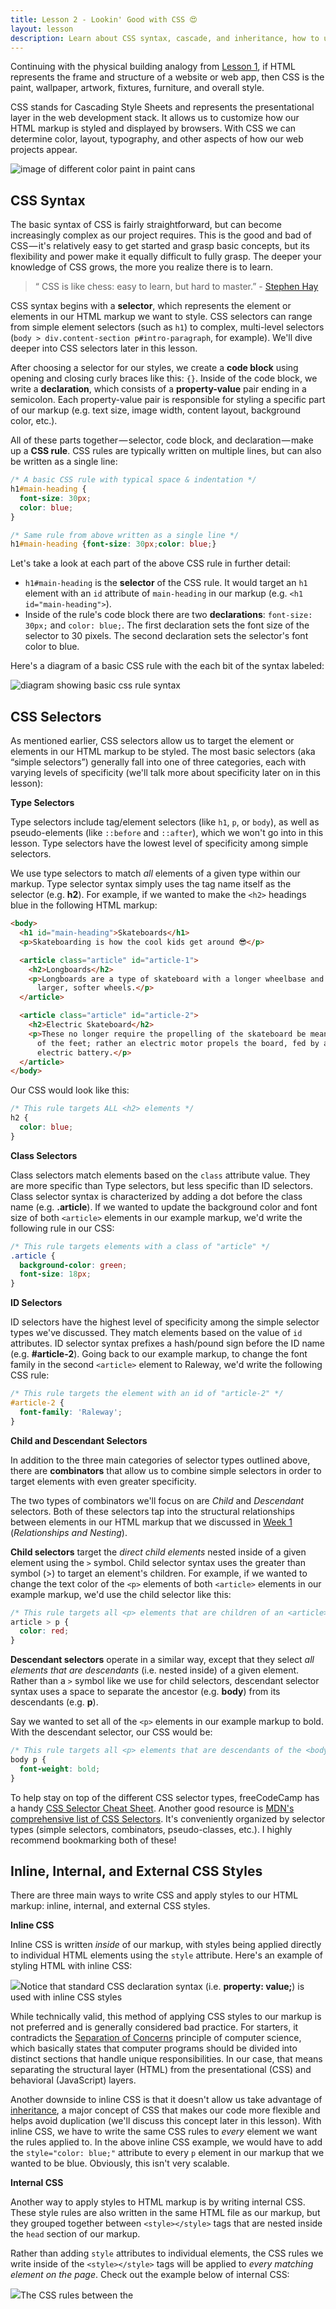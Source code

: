 ```yaml
---
title: Lesson 2 - Lookin' Good with CSS 😍
layout: lesson
description: Learn about CSS syntax, cascade, and inheritance, how to use CSS selectors, and applying style to our markup with CSS.
---
```


Continuing with the physical building analogy from [Lesson 1](/web-dev-basics/building-a-solid-foundation-with-html), if HTML represents the frame and structure of a website or web app, then CSS is the paint, wallpaper, artwork, fixtures, furniture, and overall style.

CSS stands for Cascading Style Sheets and represents the presentational layer in the web development stack. It allows us to customize how our HTML markup is styled and displayed by browsers. With CSS we can determine color, layout, typography, and other aspects of how our web projects appear.

![image of different color paint in paint cans](https://cdn-images-1.medium.com/max/1600/0*BxtbJvTr8Kreo5js "CSS is the presentational layer to our HTML structure")

## CSS Syntax

The basic syntax of CSS is fairly straightforward, but can become increasingly complex as our project requires. This is the good and bad of CSS — it's relatively easy to get started and grasp basic concepts, but its flexibility and power make it equally difficult to fully grasp. The deeper your knowledge of CSS grows, the more you realize there is to learn.

> “ CSS is like chess: easy to learn, but hard to master.” - [Stephen Hay](https://twitter.com/stephenhay)

CSS syntax begins with a **selector**, which represents the element or elements in our HTML markup we want to style. CSS selectors can range from simple element selectors (such as `h1`) to complex, multi-level selectors (`body > div.content-section p#intro-paragraph`, for example). We'll dive deeper into CSS selectors later in this lesson.

After choosing a selector for our styles, we create a **code block** using opening and closing curly braces like this: `{}`. Inside of the code block, we write a **declaration**, which consists of a **property-value** pair ending in a semicolon. Each property-value pair is responsible for styling a specific part of our markup (e.g. text size, image width, content layout, background color, etc.).

All of these parts together — selector, code block, and declaration — make up a **CSS rule**. CSS rules are typically written on multiple lines, but can also be written as a single line:

```css
/* A basic CSS rule with typical space & indentation */
h1#main-heading {
  font-size: 30px;
  color: blue;
}

/* Same rule from above written as a single line */
h1#main-heading {font-size: 30px;color: blue;}
```

Let's take a look at each part of the above CSS rule in further detail:

*   `h1#main-heading` is the **selector** of the CSS rule. It would target an `h1` element with an `id` attribute of `main-heading` in our markup (e.g. `<h1 id="main-heading">`).
*   Inside of the rule's code block there are two **declarations**: `font-size: 30px;` and `color: blue;`. The first declaration sets the font size of the selector to 30 pixels. The second declaration sets the selector's font color to blue.

Here's a diagram of a basic CSS rule with the each bit of the syntax labeled:

![diagram showing basic css rule syntax](https://cdn-images-1.medium.com/max/1600/1*ZIUP8HcbIS6k9IcGvqPUzA.jpeg "Basic CSS rule syntax: selector, code black, declaration (property and value)")

## CSS Selectors

As mentioned earlier, CSS selectors allow us to target the element or elements in our HTML markup to be styled. The most basic selectors (aka “simple selectors”) generally fall into one of three categories, each with varying levels of specificity (we'll talk more about specificity later on in this lesson):

**Type Selectors**

Type selectors include tag/element selectors (like `h1`, `p`, or `body`), as well as pseudo-elements (like `::before` and `::after`), which we won't go into in this lesson. Type selectors have the lowest level of specificity among simple selectors.

We use type selectors to match _all_ elements of a given type within our markup. Type selector syntax simply uses the tag name itself as the selector (e.g. **h2**). For example, if we wanted to make the `<h2>` headings blue in the following HTML markup:

```html
<body>
  <h1 id="main-heading">Skateboards</h1>
  <p>Skateboarding is how the cool kids get around 😎</p>

  <article class="article" id="article-1">
    <h2>Longboards</h2>
    <p>Longboards are a type of skateboard with a longer wheelbase and
      larger, softer wheels.</p>
  </article>

  <article class="article" id="article-2">
    <h2>Electric Skateboard</h2>
    <p>These no longer require the propelling of the skateboard be means
      of the feet; rather an electric motor propels the board, fed by an
      electric battery.</p>
  </article>
</body>
```

Our CSS would look like this:

```css
/* This rule targets ALL <h2> elements */
h2 {
  color: blue;
}
```

**Class Selectors**

Class selectors match elements based on the `class` attribute value. They are more specific than Type selectors, but less specific than ID selectors. Class selector syntax is characterized by adding a dot before the class name (e.g. **.article**). If we wanted to update the background color and font size of both `<article>` elements in our example markup, we'd write the following rule in our CSS:

```css
/* This rule targets elements with a class of "article" */
.article {
  background-color: green;
  font-size: 18px;
}
```

**ID Selectors**

ID selectors have the highest level of specificity among the simple selector types we've discussed. They match elements based on the value of `id` attributes. ID selector syntax prefixes a hash/pound sign before the ID name (e.g. **#article-2**). Going back to our example markup, to change the font family in the second `<article>` element to Raleway, we'd write the following CSS rule:

```css
/* This rule targets the element with an id of "article-2" */
#article-2 {
  font-family: 'Raleway';
}
```

**Child and Descendant Selectors**

In addition to the three main categories of selector types outlined above, there are **combinators** that allow us to combine simple selectors in order to target elements with even greater specificity.

The two types of combinators we'll focus on are _Child_ and _Descendant_ selectors. Both of these selectors tap into the structural relationships between elements in our HTML markup that we discussed in [Week 1](/web-dev-101/building-a-solid-foundation-with-html/) (_Relationships and Nesting_).

**Child selectors** target the _direct child elements_ nested inside of a given element using the `>` symbol. Child selector syntax uses the greater than symbol (>) to target an element's children. For example, if we wanted to change the text color of the `<p>` elements of both `<article>` elements in our example markup, we'd use the child selector like this:

```css
/* This rule targets all <p> elements that are children of an <article> element */
article > p {
  color: red;
}
```

**Descendant selectors** operate in a similar way, except that they select _all elements that are descendants_ (i.e. nested inside) of a given element. Rather than a `>` symbol like we use for child selectors, descendant selector syntax uses a space to separate the ancestor (e.g. **body**) from its descendants (e.g. **p**).

Say we wanted to set all of the `<p>` elements in our example markup to bold. With the descendant selector, our CSS would be:

```css
/* This rule targets all <p> elements that are descendants of the <body> element */
body p {
  font-weight: bold;
}
```

To help stay on top of the different CSS selector types, freeCodeCamp has a handy [CSS Selector Cheat Sheet](https://guide.freecodecamp.org/css/tutorials/css-selectors-cheat-sheet/). Another good resource is [MDN's comprehensive list of CSS Selectors](https://guide.freecodecamp.org/css/tutorials/css-selectors-cheat-sheet/). It's conveniently organized by selector types (simple selectors, combinators, pseudo-classes, etc.). I highly recommend bookmarking both of these!

## Inline, Internal, and External CSS Styles

There are three main ways to write CSS and apply styles to our HTML markup: inline, internal, and external CSS styles.

**Inline CSS**

Inline CSS is written _inside_ of our markup, with styles being applied directly to individual HTML elements using the `style` attribute. Here's an example of styling HTML with inline CSS:

![](https://cdn-images-1.medium.com/max/1600/1*vMDthM9qBLsONvClseM_ew.png)Notice that standard CSS declaration syntax (i.e. **property: value;**) is used with inline CSS styles

While technically valid, this method of applying CSS styles to our markup is not preferred and is generally considered bad practice. For starters, it contradicts the [Separation of Concerns](https://en.wikipedia.org/wiki/Separation_of_concerns#HTML,_CSS,_JavaScript) principle of computer science, which basically states that computer programs should be divided into distinct sections that handle unique responsibilities. In our case, that means separating the structural layer (HTML) from the presentational (CSS) and behavioral (JavaScript) layers.

Another downside to inline CSS is that it doesn't allow us take advantage of [inheritance](https://developer.mozilla.org/en-US/docs/Learn/CSS/Introduction_to_CSS/Cascade_and_inheritance#Inheritance), a major concept of CSS that makes our code more flexible and helps avoid duplication (we'll discuss this concept later in this lesson). With inline CSS, we have to write the same CSS rules to _every_ element we want the rules applied to. In the above inline CSS example, we would have to add the `style="color: blue;"` attribute to every `p` element in our markup that we wanted to be blue. Obviously, this isn't very scalable.

**Internal CSS**

Another way to apply styles to HTML markup is by writing internal CSS. These style rules are also written in the same HTML file as our markup, but they grouped together between `<style></style>` tags that are nested inside the `head` section of our markup.

Rather than adding `style` attributes to individual elements, the CSS rules we write inside of the `<style></style>` tags will be applied to _every matching element on the page_. Check out the example below of internal CSS:

![](https://cdn-images-1.medium.com/max/1600/1*FUtSmeRbiNcTEz9f3xu1MQ.png)The CSS rules between the <style> tags will be applied to corresponding elements of the same HTML file

Internal CSS styles are preferred over inline styles because they take advantage of inheritance and make our code more flexible. However, we're still not separating our concerns with internal CSS, which makes it less than ideal. Also, since internal styles only apply to HTML elements on the same page, it means we have to re-write the same styles for _every page_ of markup in a web project. Again, not very scalable at all.

**External CSS**

Finally, we have external CSS. This is the preferred way to style HTML markup, as it separates structure (HTML) from presentation (CSS) and makes our code much more flexible and easier to maintain.

With external CSS, we write our styles _once_ in a separate stylesheet (e.g. `style.css`) and link to this external stylesheet in the `head` section of any HTML document in our project using the `[<link>](https://developer.mozilla.org/en-US/docs/Web/HTML/Element/link)` element.

For example, if we have the following markup in an HTML document:

![](https://cdn-images-1.medium.com/max/1600/1*BZuqFDB0QWE0PCLJCd8cmg.png)The <link> element in the head section “tells” the HTML document which CSS stylesheet(s) to reference

Then our `style.css` stylesheet might look like this:

![](https://cdn-images-1.medium.com/max/1600/1*J1qT2jIaj-AqsuhyIqcPbQ.png)The CSS rules in our style.css file would be applied to **any** HTML document with a referring <link> tag

## Inheritance, Specificity, and Cascade

These concepts make up the “holy trinity” of CSS and are the key to unlocking the awesomeness of writing CSS. Inheritance, specificity, and cascade may seem like fuzzy ideas at first, but don't worry — the more CSS you write, the more these concepts will make sense.

**Inheritance**

The concept of inheritance refers to the passing on of CSS styles from parent to child and descendant elements based on the structural relationships in our HTML markup. Some property styles are not inherited by default (such as `border`, `margin`, `padding`, and all `background` properties), but for those properties that are, we are able to write far fewer CSS rules in order to style our markup.

Take a look at the example CSS below. Here we are applying some font styles to the `<body>` element that will be inherited by all its descendant elements unless we specify otherwise.

![](https://cdn-images-1.medium.com/max/1600/1*r9OdWsuFIzhEyn8qFD0B9w.png)

Because we've written alternative declarations for `<h1>` elements with a `class` of `main-heading`, as well as all `<p>` elements, those rules will only inherit the CSS declarations from our `body` rule that have not been explicitly overridden. For example, both the `h1.main-heading` and `p` rules will inherit the `font-family: sans-serif;` declaration, with the `p` rule also inheriting the `color` and `font-weight` declarations from `body`.

**Specificity**

Specificity is another important concept in understanding _which_ CSS rules are ultimately applied to our markup. As we discussed earlier in this lesson, CSS selectors have varying degrees of specificity. Here are the CSS selectors we've covered so far, in order of least to most specific:

* Type Selectors (e.g. tag/element selectors like `h1`, `p`, `body`, etc.)
* Class Selectors (e.g. `.class-name`)
* ID Selectors (e.g. `#id-name`)

So, if we had the following `<p>` element in our markup:

![](https://cdn-images-1.medium.com/max/1600/1*Nk9O_5M76x3ibYT1TIdD4g.png)

And our stylesheet contained these CSS rules:

![](https://cdn-images-1.medium.com/max/1600/1*j7MC0RUR29iHhwGBZa4qXw.png)

Our “Hello World!” sentence would have:

* Green text (`color: green;` declaration in **id selector** wins out)
* 18 pixel font size (`font-size: 18px;` declaration in **id selector** wins out)
* Oswald font (`font-family: 'Oswald';` declaration in **class selector** wins out)
* Normal font weight (`font-weight: normal;` declaration in **type (element) selector** is applied)

**Cascade**

It shouldn't come as a surprise that the cascade is a key concept of CSS —it represents the “C” in the acronym! The cascade is all about the _order_ in which CSS rules are applied to our markup. CSS rules will be applied in a cascading, top-down fashion in the following order:

* **Importance**: Any declarations marked as `!important` will _always_ win out over any other conflicting declarations. Best practice is to use `!important` sparingly, if at all, in your CSS rules.

![](https://cdn-images-1.medium.com/max/1600/1*hrGqv9-JcYLx2W8_lnMD7A.png)

* **Specificity**: Once declarations marked as !important have been applied, CSS will look next to specificity to in applying styles. As we know, CSS selectors have varying degrees of specificity. If conflicting CSS rules exist for a given element or set of elements, the more specific selectors will win out (i.e. have their styles applied) over less specific ones.
* **Source Order**: Finally, if there are multiple CSS rules with the same importance _and_ degree of specificity, the winning rule will be the one that is declared last in the source order of the CSS stylesheet. In other words, when all else is equal, the CSS cascade will select the last rule declared.

![](https://cdn-images-1.medium.com/max/1600/1*nr_N2qHWGGQ2WFljZsdyzA.png)

## Size, Spacing, and The Box Model

A helpful rule of thumb to help in understanding the interplay between HTML and CSS is this: [**Every HTML element is a box**](https://css-tricks.com/the-css-ah-ha-moment/). As we learned in [Week 1](https://medium.com/web-dev-basics/week-1-building-a-solid-foundation-with-html-f485669097f0), these “boxes” will have different default characteristics depending on whether they are block or inline elements.

We can take these default characteristics even further with CSS, manipulating the size and spacing properties of our element “boxes” such as `width`, `height`, `border`, `margin`, and `padding` in order to establish a rudimentary layout of our page content.

**Width and Height**

The `width` and `height` properties are applied to an element in our markup to explicitly declare the element's size. These declarations will override the element's default block or inline width and height values, and define the actual size of the content in our markup (text, images, etc.).

We set the value of an element's `width` and `height` properties in either absolute (pixels, points, centimeters, millimeters, inches, etc.) or relative (rem/em units, percentages) length units. You'll probably see pixels, rems/ems, and percentages used most often.

For example, if we had the following CSS:

![](https://cdn-images-1.medium.com/max/1600/1*0rpZMh1cEmw8A4qS92lEig.png)

We'd see something like this rendered in the browser:

![](https://cdn-images-1.medium.com/max/2400/1*RGWsXnam5s6WezPiKbhAcg.png)The blue box has a height of 200 pixels and takes up 50% of the available width

**Margin, Border, Padding**

Spacing outside, inside, and between given elements can be declared with the `margin`, `border`, and `padding` properties. The `margin` property creates space around a given element, while the `padding` property creates space inside an element. The `border` property defines the outer edge of an element's content and padding, and can be have a specified width, color, style, etc.

Each of these properties can be set independently of each other, and can also be declared on one, some, or all sides of an element. Additionally, depending on the property and value, shorthand declarations can sometimes be used to add margin, border, or padding to an element:

![](https://cdn-images-1.medium.com/max/1600/1*X0hrXKqUc4lzdjGhz8rOjA.png)Both the long and shorthand declarations above will result in the same rendered output

Going back to our blue box example, if we update our stylesheet to include declarations for margin, border, and padding like so:

![](https://cdn-images-1.medium.com/max/1600/1*DyWnyyAO1pzdPx7a7-KEUA.png)

Our rendered markup would now look like this:

![](https://cdn-images-1.medium.com/max/2400/1*C28aoaanrMwsKhM_1_i-zw.png)The blue box has moved 50 pixels from the left, has a yellow border 10 pixels wide, and 25 pixels of padding on each side of the box

**The Box Model**

Grouped together, the properties above make up the [CSS box model](https://www.w3schools.com/csS/css_boxmodel.asp). The box model is a representation of how CSS declarations for margin, border, padding, and the actual content will ultimately be rendered in the browser.

![](https://cdn-images-1.medium.com/max/1600/1*7qqR-jXp35fOjOIIfHVUHA.png)Basic diagram of the CSS box model | Image: [Torquemag.io](https://torquemag.io/2018/06/css-box-model/)

The key thing to understand about the box model is how the total width and height of an element are calculated according to the `[box-sizing](https://developer.mozilla.org/en-US/docs/Web/CSS/box-sizing)` property. By default, the `box-sizing` property has a value of `content-box`. This means that any values for border or padding will be calculated _in addition to_ the total height and width of the content. Conversely, setting the `box-sizing` property to `border-box` ensures values for border or padding are calculated _along with_ the values for the content's width and height.

Take a look at the example below. Both Box 1 and Box 2 have the same width (250px). Because Box 1 has `box-sizing` set to `content-box`, however, the actual width rendered by the browser also includes the border (5 pixels) and padding (40 pixels) values, giving Box 1 an actual width of 340 pixels.

Box 2 has its `box-sizing` property set to `border-box`. This means that regardless of the border and padding values set, the element will only ever be as wide or as tall as the values of the `width` and `height` properties. In this case, the actual width of Box 2 matches the `width` property value of 250 pixels.

![](https://cdn-images-1.medium.com/max/1600/1*iv3121RENLZ2VApQ4S8q5A.png)

MDN provides a good explanation of `content-box` and `border-box`:

> “`content-box` gives you the default CSS box-sizing behavior. If you set an element's width to 100 pixels, then the element's content box will be 100 pixels wide, and the width of any border or padding will be added to the final rendered width.

> `border-box` tells the browser to account for any border and padding in the values you specify for an element's width and height. If you set an element's width to 100 pixels, that 100 pixels will include any border or padding you added, and the content box will shrink to absorb that extra width. **This typically makes it much easier to size elements.**”

Spend some time playing around with this [Box Model Diagram on CodePen](https://codepen.io/carolineartz/full/ogVXZj) to see how the rendered size of elements changes between `content-box` and `border-box`.

To make our lives easier when working with the box model (and decrease the amount of math we have to do), the best practice is to declare `box-sizing: border-box;` for _all_ elements in our project using the [universal selector](https://css-tricks.com/almanac/selectors/u/universal/) (`*`) like so:

![](https://cdn-images-1.medium.com/max/1600/1*kCcW8rD2FKoZx2KLkTneBA.png)The universal selector rule above will apply **box-sizing: border-box;** to ALL elements

## Display and Positioning

The `display` and `position` properties allow us to move elements around and control the layout of our HTML markup.

**Display**

Layout in CSS starts with the `display` property. In [Week 1](https://medium.com/web-dev-basics/week-1-building-a-solid-foundation-with-html-f485669097f0) we learned that most HTML elements are divided into two categories: `block` and `inline`. Block elements (e.g. `<div>`, `<body>`, `<p>`, etc.) begin on a new line and take up the full width available. Inline elements (e.g. `<span>`, `<a>`, `<img>`, etc.) work within the flow of the surrounding content and only take up the required width.

![](https://cdn-images-1.medium.com/max/1600/1*ROA14tfE13IQb2ZRTzH3-A.png)

Here's what the rendered markup would look like for the block and inline styles above:

![](https://cdn-images-1.medium.com/max/1600/1*ZqqTO8W2ASkaCeLjLLMqoQ.png)

There are [several other display values](https://developer.mozilla.org/en-US/docs/Web/CSS/display) besides the default `block` and `inline`, although the only other one you're likely to work with is `display: none;`. This declaration hides the element and removes it completely from the flow document.

**Position**

Next up we have the `position` property, which as you probably guessed, establishes the position of a given element. There are four main position values that we'll focus on:

* `position: static;` is the default position for all HTML elements. Elements with `position` of `static` are rendered in the order that they appear in the flow of the markup, and are said to be “not positioned.” Elements with any of the other position values below are said to be “positioned.”
* `position: relative;` elements behave the same way as those with `position: static;` until we add properties to the `top`, `right`, `bottom`, and `left` properties (e.g. `top: 20px;` or `right: 1.2rem;`). Setting values for these properties will move an element away from its normal position.
* `position: absolute;` is the trickiest of the four to understand. Elements with `position; absolute;` can take advantage of the same `top`, `right`, `bottom`, and `left` properties, but setting values will move the element **relative to its nearest positioned ancestor**. If there aren't any positioned ancestors, then absolutely positioned elements will adjust their position relative to the document body (i.e. the `<body>` element).
* `position: fixed;` elements are pretty straight forward. They are positioned relative to the viewport using the `top`, `right`, `bottom`, and `left` properties, and will remain fixed in place during scrolling.

Let's take a look at what all of this might look like when rendered in the browser:

![](https://cdn-images-1.medium.com/max/1600/1*Kq7EaoVOqP3DpgwGt-EpLw.png)The blue outline denotes the **<body>** element

---

## Exercises

* [Inline, Internal, External Exercise](https://codepen.io/zheisey/pen/vMBXNM?editors=1100)
* [Styling History Exercise](https://codepen.io/zheisey/pen/KYPqLM?editors=1100)
* [CSS Positioning Exercise](https://codepen.io/zheisey/pen/yrBwjY?editors=1100)

## Resources

* [**CSS Syntax**](https://developer.mozilla.org/en-US/docs/Learn/CSS/Introduction_to_CSS/Syntax): A good introduction to CSS syntax from Mozilla Developer Network (MDN).
* [**CSS Basics: The Syntax That Matters & The Syntax That Doesn't**](https://css-tricks.com/css-basics-syntax-matters-syntax-doesnt/): CSS-Tricks is one the best resources available for developers looking for help with CSS concepts, and this CSS syntax guide is no exception.
* [**How CSS Selectors Work**](https://css-tricks.com/how-css-selectors-work/): Solid summary of how different types of CSS selectors can be used to style markup.
* [**CSS Diner**](https://flukeout.github.io/): A fun little exercise to get some extra practice using CSS selectors.
* [**Specifics On CSS Specificity**](https://css-tricks.com/specifics-on-css-specificity/): High-level overview of the ins and outs of specificity in CSS.
* [**SpeciFISHity**](https://specifishity.com/): Visual aid that shows CSS selector specificity (going from least to most specific selector).
* [**Cascade and Inheritance**](https://developer.mozilla.org/en-US/docs/Learn/CSS/Introduction_to_CSS/Cascade_and_inheritance): Comprehensive overview of the concepts of cascade and inheritance from MDN.
* [**Learn CSS Layout: Position**](http://learnlayout.com/position.html): Great overview of the position property and what each value does in terms of laying out your content.
* [**CSS Position**](https://css-tricks.com/almanac/properties/p/position/): More information on the position property from CSS Tricks.
